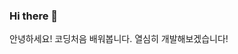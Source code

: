 ### Hi there 👋

안녕하세요!
코딩처음 배워봅니다. 열심히 개발해보겠습니다!
<!--#3776AB
**doondoon1994/do#3776ABondoon1994** is a ✨ _special_ ✨ repository because its `README.md` (this file) appears on your GitHub profile.

Here are some ideas to get you started:

- 🔭 I’m currently working on ...
- 🌱 I’m currently learning ...
- 👯 I’m looking to collaborate on ...
- 🤔 I’m looking for help with ...
- 💬 Ask me about ...
- 📫 How to reach me: ...
- 😄 Pronouns: ...
- ⚡ Fun fact: ...
-->
